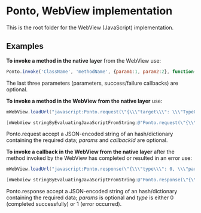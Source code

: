 Ponto, WebView implementation
=============================

This is the root folder for the WebView (JavaScript) implementation.


Examples
--------

**To invoke a method in the native layer** from the WebView use:

```javascript
Ponto.invoke('ClassName', 'methodName', {param1:1, param2:2}, function(d){/*completed*/}, function(e){/*error*/});
```

The last three parameters (parameters, success/failure callbacks) are optional.

**To invoke a method in the WebView from the native layer**  use:

```java
mWebView.loadUrl("javascript:Ponto.request(\"{\\\"target\\\": \\\"TypeOrModuleName\\\", \\\"method\\\": \\\"methodName\\\", \\\"params\\\":{\\\"a\\\":1}, \\\"callbackId\\\": \\\"callbackId\\\"}\")");
```

```objective-c
[mWebView stringByEvaluatingJavaScriptFromString:@"Ponto.request(\"{\\\"target\\\": \\\"TypeOrModuleName\\\", \\\"method\\\": \\\"methodName\\\", \\\"params\\\":{\\\"a\\\":1}, \\\"callbackId\\\": \\\"callbackId\\\"}\";"];
```

Ponto.request accept a JSON-encoded string of an hash/dictionary containing the required data; *params* and *callbackId* are optional.

**To invoke a callback in the WebView from the native layer** after the method invoked by the WebView has completed or resulted in an error use:

```java
mWebView.loadUrl("javascript:Ponto.response(\"{\\\"type\\\": 0, \\\"params\\\":{\\\"a\\\":1}, \\\"callbackId\\\": \\\"callbackId\\\"}\");");
```

```objective-c
[mWebView stringByEvaluatingJavaScriptFromString:@"Ponto.response(\"{\\\"type\\\": 0, \\\"params\\\":{\\\"a\\\":1}, \\\"callbackId\\\": \\\"callbackId\\\"}\");"];
```

Ponto.response accept a JSON-encoded string of an hash/dictionary containing the required data; *params* is optional and *type* is either 0 (completed successfully) or 1 (error occurred).